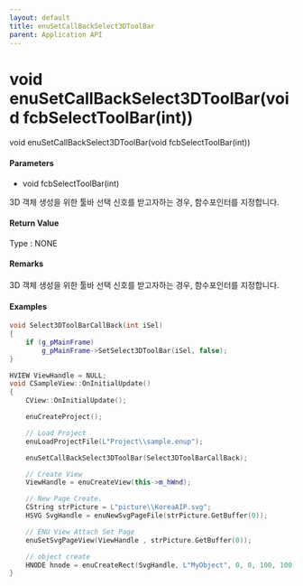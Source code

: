 ```yaml
---
layout: default
title: enuSetCallBackSelect3DToolBar
parent: Application API
---
```

# void enuSetCallBackSelect3DToolBar\(void fcbSelectToolBar\(int\)\)

void enuSetCallBackSelect3DToolBar\(void fcbSelectToolBar\(int\)\)

#### Parameters

* void fcbSelectToolBar\(int\)

3D 객체 생성을 위한 툴바 선택 신호를 받고자하는 경우, 함수포인터를 지정합니다.

#### Return Value

Type : NONE

#### Remarks

3D 객체 생성을 위한 툴바 선택 신호를 받고자하는 경우, 함수포인터를 지정합니다.

#### Examples

```cpp
void Select3DToolBarCallBack(int iSel)
{
    if (g_pMainFrame)
        g_pMainFrame->SetSelect3DToolBar(iSel, false);
}

HVIEW ViewHandle = NULL; 
void CSampleView::OnInitialUpdate() 
{ 
    CView::OnInitialUpdate(); 

    enuCreateProject(); 

    // Load Project
    enuLoadProjectFile(L"Project\\sample.enup"); 

    enuSetCallBackSelect3DToolBar(Select3DToolBarCallBack);

    // Create View
    ViewHandle = enuCreateView(this->m_hWnd); 

    // New Page Create. 
    CString strPicture = L"picture\\KoreaAIP.svg"; 
    HSVG SvgHandle = enuNewSvgPageFile(strPicture.GetBuffer(0)); 

    // ENU View Attach Set Page 
    enuSetSvgPageView(ViewHandle , strPicture.GetBuffer(0)); 

    // object create
    HNODE hnode = enuCreateRect(SvgHandle, L"MyObject", 0, 0, 100, 100, 0, 0);
}
```



